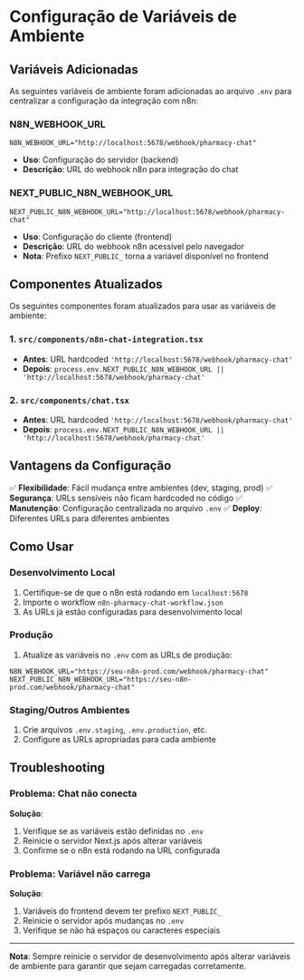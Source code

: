 # Configuração de Variáveis de Ambiente

## Variáveis Adicionadas

As seguintes variáveis de ambiente foram adicionadas ao arquivo `.env` para centralizar a configuração da integração com n8n:

### N8N_WEBHOOK_URL
```
N8N_WEBHOOK_URL="http://localhost:5678/webhook/pharmacy-chat"
```
- **Uso**: Configuração do servidor (backend)
- **Descrição**: URL do webhook n8n para integração do chat

### NEXT_PUBLIC_N8N_WEBHOOK_URL
```
NEXT_PUBLIC_N8N_WEBHOOK_URL="http://localhost:5678/webhook/pharmacy-chat"
```
- **Uso**: Configuração do cliente (frontend)
- **Descrição**: URL do webhook n8n acessível pelo navegador
- **Nota**: Prefixo `NEXT_PUBLIC_` torna a variável disponível no frontend

## Componentes Atualizados

Os seguintes componentes foram atualizados para usar as variáveis de ambiente:

### 1. `src/components/n8n-chat-integration.tsx`
- **Antes**: URL hardcoded `'http://localhost:5678/webhook/pharmacy-chat'`
- **Depois**: `process.env.NEXT_PUBLIC_N8N_WEBHOOK_URL || 'http://localhost:5678/webhook/pharmacy-chat'`

### 2. `src/components/chat.tsx`
- **Antes**: URL hardcoded `'http://localhost:5678/webhook/pharmacy-chat'`
- **Depois**: `process.env.NEXT_PUBLIC_N8N_WEBHOOK_URL || 'http://localhost:5678/webhook/pharmacy-chat'`

## Vantagens da Configuração

✅ **Flexibilidade**: Fácil mudança entre ambientes (dev, staging, prod)
✅ **Segurança**: URLs sensíveis não ficam hardcoded no código
✅ **Manutenção**: Configuração centralizada no arquivo `.env`
✅ **Deploy**: Diferentes URLs para diferentes ambientes

## Como Usar

### Desenvolvimento Local
1. Certifique-se de que o n8n está rodando em `localhost:5678`
2. Importe o workflow `n8n-pharmacy-chat-workflow.json`
3. As URLs já estão configuradas para desenvolvimento local

### Produção
1. Atualize as variáveis no `.env` com as URLs de produção:
```
N8N_WEBHOOK_URL="https://seu-n8n-prod.com/webhook/pharmacy-chat"
NEXT_PUBLIC_N8N_WEBHOOK_URL="https://seu-n8n-prod.com/webhook/pharmacy-chat"
```

### Staging/Outros Ambientes
1. Crie arquivos `.env.staging`, `.env.production`, etc.
2. Configure as URLs apropriadas para cada ambiente

## Troubleshooting

### Problema: Chat não conecta
**Solução**:
1. Verifique se as variáveis estão definidas no `.env`
2. Reinicie o servidor Next.js após alterar variáveis
3. Confirme se o n8n está rodando na URL configurada

### Problema: Variável não carrega
**Solução**:
1. Variáveis do frontend devem ter prefixo `NEXT_PUBLIC_`
2. Reinicie o servidor após mudanças no `.env`
3. Verifique se não há espaços ou caracteres especiais

---

**Nota**: Sempre reinicie o servidor de desenvolvimento após alterar variáveis de ambiente para garantir que sejam carregadas corretamente.